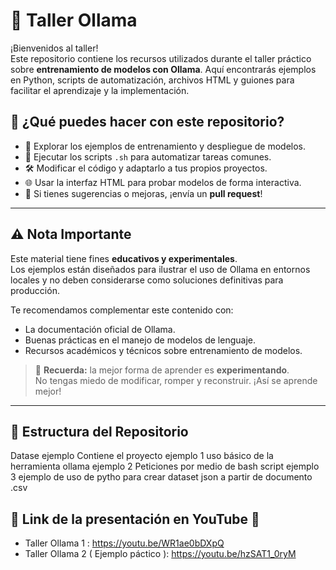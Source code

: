 # 🧠 Taller Ollama

¡Bienvenidos al taller!  
Este repositorio contiene los recursos utilizados durante el taller práctico sobre **entrenamiento de modelos con Ollama**. Aquí encontrarás ejemplos en Python, scripts de automatización, archivos HTML y guiones para facilitar el aprendizaje y la implementación.

## 🚀 ¿Qué puedes hacer con este repositorio?

- 📂 Explorar los ejemplos de entrenamiento y despliegue de modelos.
- 🧪 Ejecutar los scripts `.sh` para automatizar tareas comunes.
- 🛠️ Modificar el código y adaptarlo a tus propios proyectos.
- 🌐 Usar la interfaz HTML para probar modelos de forma interactiva.
- 🤝 Si tienes sugerencias o mejoras, ¡envía un **pull request**!

---

## ⚠️ Nota Importante

Este material tiene fines **educativos y experimentales**.  
Los ejemplos están diseñados para ilustrar el uso de Ollama en entornos locales y no deben considerarse como soluciones definitivas para producción.

Te recomendamos complementar este contenido con:

- La documentación oficial de Ollama.
- Buenas prácticas en el manejo de modelos de lenguaje.
- Recursos académicos y técnicos sobre entrenamiento de modelos.

> 📌 **Recuerda:** la mejor forma de aprender es **experimentando**.  
No tengas miedo de modificar, romper y reconstruir. ¡Así se aprende mejor!

---

## 📁 Estructura del Repositorio
Datase ejemplo Contiene el proyecto 
ejemplo 1 uso básico de la herramienta ollama
ejemplo 2 Peticiones por medio de bash script 
ejemplo 3 ejemplo de uso de pytho para crear dataset json a partir de documento .csv

## 📼 Link de la presentación en YouTube 📼
- Taller Ollama 1 : https://youtu.be/WR1ae0bDXpQ
- Taller Ollama 2 ( Ejemplo páctico ): https://youtu.be/hzSAT1_0ryM